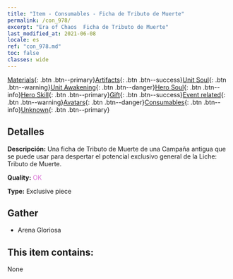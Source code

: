 ```yaml
---
title: "Item - Consumables - Ficha de Tributo de Muerte"
permalink: /con_978/
excerpt: "Era of Chaos  Ficha de Tributo de Muerte"
last_modified_at: 2021-06-08
locale: es
ref: "con_978.md"
toc: false
classes: wide
---
```

 [Materials](/ItemsES/){: .btn .btn--primary}[Artifacts](/ItemsES/Artifacts/){: .btn .btn--success}[Unit Soul](/ItemsES/UnitSoul/){: .btn .btn--warning}[Unit Awakening](/ItemsES/UnitAwakening/){: .btn .btn--danger}[Hero Soul](/ItemsES/HeroSoul/){: .btn .btn--info}[Hero Skill](/ItemsES/HeroSkill/){: .btn .btn--primary}[Gift](/ItemsES/Gift/){: .btn .btn--success}[Event related](/ItemsES/Events/){: .btn .btn--warning}[Avatars](/ItemsES/Avatars/){: .btn .btn--danger}[Consumables](/ItemsES/Consumables/){: .btn .btn--info}[Unknown](/ItemsES/Unknown/){: .btn .btn--primary}

## Detalles
 **Descripción:** Una ficha de Tributo de Muerte de una Campaña antigua que se puede usar para despertar el potencial exclusivo general de la Liche: Tributo de Muerte.

 **Quality:** <span style="color: #DA70D6">OK</span>

 **Type:** Exclusive piece

## Gather

*    Arena Gloriosa 

## This item contains:

  None

